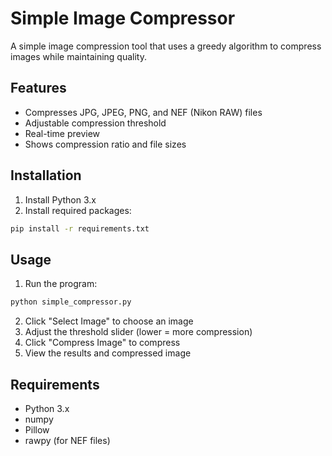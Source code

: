 # Simple Image Compressor

A simple image compression tool that uses a greedy algorithm to compress images while maintaining quality.

## Features
- Compresses JPG, JPEG, PNG, and NEF (Nikon RAW) files
- Adjustable compression threshold
- Real-time preview
- Shows compression ratio and file sizes

## Installation
1. Install Python 3.x
2. Install required packages:
```bash
pip install -r requirements.txt
```

## Usage
1. Run the program:
```bash
python simple_compressor.py
```
2. Click "Select Image" to choose an image
3. Adjust the threshold slider (lower = more compression)
4. Click "Compress Image" to compress
5. View the results and compressed image

## Requirements
- Python 3.x
- numpy
- Pillow
- rawpy (for NEF files) 